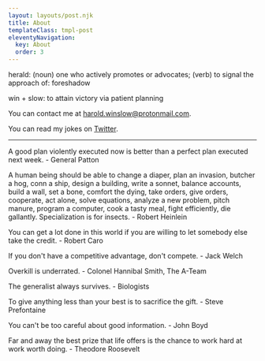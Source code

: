 ```yaml
---
layout: layouts/post.njk
title: About
templateClass: tmpl-post
eleventyNavigation:
  key: About
  order: 3
---
```

herald: (noun) one who actively promotes or advocates; (verb) to signal the approach of: foreshadow

win + slow: to attain victory via patient planning

You can contact me at harold.winslow@protonmail.com. 

You can read my jokes on [Twitter](https://twitter.com/harold_winslow_).

---

A good plan violently executed now is better than a perfect plan executed next week. - General Patton

A human being should be able to change a diaper, plan an invasion, butcher a hog, conn a ship, design a building, write a sonnet, balance accounts, build a wall, set a bone, comfort the dying, take orders, give orders, cooperate, act alone, solve equations, analyze a new problem, pitch manure, program a computer, cook a tasty meal, fight efficiently, die gallantly. Specialization is for insects. - Robert Heinlein

You can get a lot done in this world if you are willing to let somebody else take the credit. - Robert Caro

If you don't have a competitive advantage, don't compete. - Jack Welch

Overkill is underrated. - Colonel Hannibal Smith, The A-Team

The generalist always survives. - Biologists

To give anything less than your best is to sacrifice the gift. - Steve Prefontaine

You can't be too careful about good information. - John Boyd

Far and away the best prize that life offers is the chance to work hard at work worth doing. - Theodore Roosevelt
